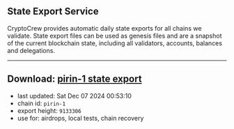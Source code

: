 ## State Export Service
CryptoCrew provides automatic daily state exports for all chains we validate. State export files can be used as genesis files and are a snapshot of the current blockchain state, including all validators, accounts, balances and delegations.

---
**Download: [pirin-1 state export](https://dl-eu2.ccvalidators.com/SERVICE/nolus/pirin-1_export_9133306.json)**
---

- last updated: Sat Dec 07 2024 00:53:10
- chain id: `pirin-1`
- export height: `9133306`
- use for: airdrops, local tests, chain recovery
